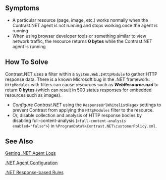 <!--
title: "A Particular Resource Returns 0 Bytes Under Contrast.NET"
description: "Troubleshooting guide for .NET agent issues"
tags: "troubleshoot zero bytes agent installation .Net"
-->


## Symptoms

* A particular resource (page, image, etc.) works normally when the Contrast.NET agent is not running and stops working once the agent is running
* When using browser developer tools or something similar to view network traffic, the resource returns **0 bytes** while the Contrast.NET agent is running

## How To Solve

Contrast.NET uses a filter within a ```System.Web.IHttpModule``` to gather HTTP response data. There is a known Microsoft bug in the .NET framework: ```HttpModules``` with filters can cause resources such as ***WebResource.axd*** to return **0 bytes** (which can result in 500 status responses for embedded resources such as images).

* *Configure Contrast.NET* using the ```ResponseUrlWhitelistRegex``` settings to prevent Contrast from applying the ```HttpModules``` filter to the resource.
* Or, disable collection and analysis of HTTP response bodies by disabling full-content-analysis  (```<full-content-analysis enabled="false">```) in ```%ProgramData%\Contrast.NET\customerPolicy.xml```.

## See Also

[Getting .NET Agent Logs](troubleshooting_net.html#logs)

[.NET Agent Configuration](installation_netconfig.html#config)

[.NET Response-based Rules](installation_netpolicy.html#response)

